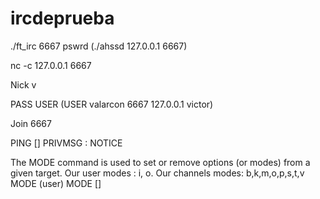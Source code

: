 # ircdeprueba

./ft_irc 6667 pswrd (./ahssd 127.0.0.1 6667)

nc -c 127.0.0.1 6667

Nick v


 PASS <password>
 USER <username> <hostname> <servername> <realname>
(USER valarcon 6667 127.0.0.1 victor)

Join 6667

 PING <server1> [<server2>]
PRIVMSG <msgtarget> :<message>
NOTICE <msgtarget> <message>

The MODE command is used to set or remove options (or modes) from a given target. Our user modes : i, o. Our channels modes: b,k,m,o,p,s,t,v
   MODE <nickname> <flags> (user)
   MODE <channel> <flags> [<args>]
